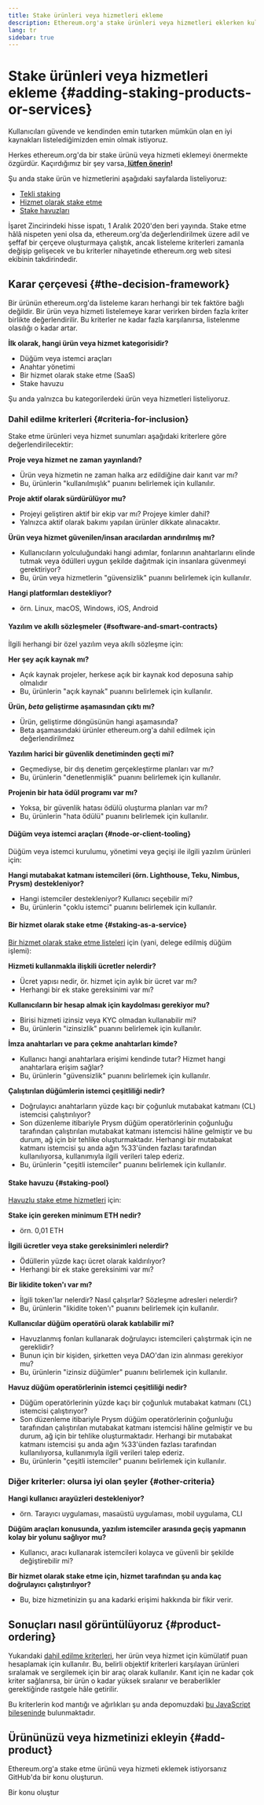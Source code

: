 ```yaml
---
title: Stake ürünleri veya hizmetleri ekleme
description: Ethereum.org'a stake ürünleri veya hizmetleri eklerken kullandığımız politika
lang: tr
sidebar: true
---
```


# Stake ürünleri veya hizmetleri ekleme {#adding-staking-products-or-services}

Kullanıcıları güvende ve kendinden emin tutarken mümkün olan en iyi kaynakları listelediğimizden emin olmak istiyoruz.

Herkes ethereum.org'da bir stake ürünü veya hizmeti eklemeyi önermekte özgürdür. Kaçırdığımız bir şey varsa,**[ lütfen önerin](https://github.com/ethereum/ethereum-org-website/issues/new?&template=suggest_staking_product.md)!**

Şu anda stake ürün ve hizmetlerini aşağıdaki sayfalarda listeliyoruz:

- [Tekli staking](/staking/solo/)
- [Hizmet olarak stake etme](/staking/saas/)
- [Stake havuzları](/staking/pools/)

İşaret Zincirindeki hisse ispatı, 1 Aralık 2020'den beri yayında. Stake etme hâlâ nispeten yeni olsa da, ethereum.org'da değerlendirilmek üzere adil ve şeffaf bir çerçeve oluşturmaya çalıştık, ancak listeleme kriterleri zamanla değişip gelişecek ve bu kriterler nihayetinde ethereum.org web sitesi ekibinin takdirindedir.

## Karar çerçevesi {#the-decision-framework}

Bir ürünün ethereum.org'da listeleme kararı herhangi bir tek faktöre bağlı değildir. Bir ürün veya hizmeti listelemeye karar verirken birden fazla kriter birlikte değerlendirilir. Bu kriterler ne kadar fazla karşılanırsa, listelenme olasılığı o kadar artar.

**İlk olarak, hangi ürün veya hizmet kategorisidir?**

- Düğüm veya istemci araçları
- Anahtar yönetimi
- Bir hizmet olarak stake etme (SaaS)
- Stake havuzu

Şu anda yalnızca bu kategorilerdeki ürün veya hizmetleri listeliyoruz.

### Dahil edilme kriterleri {#criteria-for-inclusion}

Stake etme ürünleri veya hizmet sunumları aşağıdaki kriterlere göre değerlendirilecektir:

**Proje veya hizmet ne zaman yayınlandı?**

- Ürün veya hizmetin ne zaman halka arz edildiğine dair kanıt var mı?
- Bu, ürünlerin "kullanılmışlık" puanını belirlemek için kullanılır.

**Proje aktif olarak sürdürülüyor mu?**

- Projeyi geliştiren aktif bir ekip var mı? Projeye kimler dahil?
- Yalnızca aktif olarak bakımı yapılan ürünler dikkate alınacaktır.

**Ürün veya hizmet güvenilen/insan aracılardan arındırılmış mı?**

- Kullanıcıların yolculuğundaki hangi adımlar, fonlarının anahtarlarını elinde tutmak veya ödülleri uygun şekilde dağıtmak için insanlara güvenmeyi gerektiriyor?
- Bu, ürün veya hizmetlerin "güvensizlik" puanını belirlemek için kullanılır.

**Hangi platformları destekliyor?**

- örn. Linux, macOS, Windows, iOS, Android

#### Yazılım ve akıllı sözleşmeler {#software-and-smart-contracts}

İlgili herhangi bir özel yazılım veya akıllı sözleşme için:

**Her şey açık kaynak mı?**

- Açık kaynak projeler, herkese açık bir kaynak kod deposuna sahip olmalıdır
- Bu, ürünlerin "açık kaynak" puanını belirlemek için kullanılır.

**Ürün, _beta_ geliştirme aşamasından çıktı mı?**

- Ürün, geliştirme döngüsünün hangi aşamasında?
- Beta aşamasındaki ürünler ethereum.org'a dahil edilmek için değerlendirilmez

**Yazılım harici bir güvenlik denetiminden geçti mi?**

- Geçmediyse, bir dış denetim gerçekleştirme planları var mı?
- Bu, ürünlerin "denetlenmişlik" puanını belirlemek için kullanılır.

**Projenin bir hata ödül programı var mı?**

- Yoksa, bir güvenlik hatası ödülü oluşturma planları var mı?
- Bu, ürünlerin "hata ödülü" puanını belirlemek için kullanılır.

#### Düğüm veya istemci araçları {#node-or-client-tooling}

Düğüm veya istemci kurulumu, yönetimi veya geçişi ile ilgili yazılım ürünleri için:

**Hangi mutabakat katmanı istemcileri (örn. Lighthouse, Teku, Nimbus, Prysm) destekleniyor?**

- Hangi istemciler destekleniyor? Kullanıcı seçebilir mi?
- Bu, ürünlerin "çoklu istemci" puanını belirlemek için kullanılır.

#### Bir hizmet olarak stake etme {#staking-as-a-service}

[Bir hizmet olarak stake etme listeleri](/staking/saas/) için (yani, delege edilmiş düğüm işlemi):

**Hizmeti kullanmakla ilişkili ücretler nelerdir?**

- Ücret yapısı nedir, ör. hizmet için aylık bir ücret var mı?
- Herhangi bir ek stake gereksinimi var mı?

**Kullanıcıların bir hesap almak için kaydolması gerekiyor mu?**

- Birisi hizmeti izinsiz veya KYC olmadan kullanabilir mi?
- Bu, ürünlerin "izinsizlik" puanını belirlemek için kullanılır.

**İmza anahtarları ve para çekme anahtarları kimde?**

- Kullanıcı hangi anahtarlara erişimi kendinde tutar? Hizmet hangi anahtarlara erişim sağlar?
- Bu, ürünlerin "güvensizlik" puanını belirlemek için kullanılır.

**Çalıştırılan düğümlerin istemci çeşitliliği nedir?**

- Doğrulayıcı anahtarların yüzde kaçı bir çoğunluk mutabakat katmanı (CL) istemcisi çalıştırılıyor?
- Son düzenleme itibariyle Prysm düğüm operatörlerinin çoğunluğu tarafından çalıştırılan mutabakat katmanı istemcisi hâline gelmiştir ve bu durum, ağ için bir tehlike oluşturmaktadır. Herhangi bir mutabakat katmanı istemcisi şu anda ağın %33'ünden fazlası tarafından kullanılıyorsa, kullanımıyla ilgili verileri talep ederiz.
- Bu, ürünlerin "çeşitli istemciler" puanını belirlemek için kullanılır.

#### Stake havuzu {#staking-pool}

[Havuzlu stake etme hizmetleri](/staking/pools/) için:

**Stake için gereken minimum ETH nedir?**

- örn. 0,01 ETH

**İlgili ücretler veya stake gereksinimleri nelerdir?**

- Ödüllerin yüzde kaçı ücret olarak kaldırılıyor?
- Herhangi bir ek stake gereksinimi var mı?

**Bir likidite token'ı var mı?**

- İlgili token'lar nelerdir? Nasıl çalışırlar? Sözleşme adresleri nelerdir?
- Bu, ürünlerin "likidite token'ı" puanını belirlemek için kullanılır.

**Kullanıcılar düğüm operatörü olarak katılabilir mi?**

- Havuzlanmış fonları kullanarak doğrulayıcı istemcileri çalıştırmak için ne gereklidir?
- Bunun için bir kişiden, şirketten veya DAO'dan izin alınması gerekiyor mu?
- Bu, ürünlerin "izinsiz düğümler" puanını belirlemek için kullanılır.

**Havuz düğüm operatörlerinin istemci çeşitliliği nedir?**

- Düğüm operatörlerinin yüzde kaçı bir çoğunluk mutabakat katmanı (CL) istemcisi çalıştırıyor?
- Son düzenleme itibariyle Prysm düğüm operatörlerinin çoğunluğu tarafından çalıştırılan mutabakat katmanı istemcisi hâline gelmiştir ve bu durum, ağ için bir tehlike oluşturmaktadır. Herhangi bir mutabakat katmanı istemcisi şu anda ağın %33'ünden fazlası tarafından kullanılıyorsa, kullanımıyla ilgili verileri talep ederiz.
- Bu, ürünlerin "çeşitli istemciler" puanını belirlemek için kullanılır.

### Diğer kriterler: olursa iyi olan şeyler {#other-criteria}

**Hangi kullanıcı arayüzleri destekleniyor?**

- örn. Tarayıcı uygulaması, masaüstü uygulaması, mobil uygulama, CLI

**Düğüm araçları konusunda, yazılım istemciler arasında geçiş yapmanın kolay bir yolunu sağlıyor mu?**

- Kullanıcı, aracı kullanarak istemcileri kolayca ve güvenli bir şekilde değiştirebilir mi?

**Bir hizmet olarak stake etme için, hizmet tarafından şu anda kaç doğrulayıcı çalıştırılıyor?**

- Bu, bize hizmetinizin şu ana kadarki erişimi hakkında bir fikir verir.

## Sonuçları nasıl görüntülüyoruz {#product-ordering}

Yukarıdaki [dahil edilme kriterleri](#criteria-for-inclusion), her ürün veya hizmet için kümülatif puan hesaplamak için kullanılır. Bu, belirli objektif kriterleri karşılayan ürünleri sıralamak ve sergilemek için bir araç olarak kullanılır. Kanıt için ne kadar çok kriter sağlanırsa, bir ürün o kadar yüksek sıralanır ve beraberlikler gerektiğinde rastgele hâle getirilir.

Bu kriterlerin kod mantığı ve ağırlıkları şu anda depomuzdaki [bu JavaScript bileşeninde](https://github.com/ethereum/ethereum-org-website/blob/dev/src/components/Staking/StakingProductsCardGrid.js#L350) bulunmaktadır.

## Ürününüzü veya hizmetinizi ekleyin {#add-product}

Ethereum.org'a stake etme ürünü veya hizmeti eklemek istiyorsanız GitHub'da bir konu oluşturun.

<ButtonLink to="https://github.com/ethereum/ethereum-org-website/issues/new?&template=suggest_staking_product.md">
  Bir konu oluştur
</ButtonLink>
